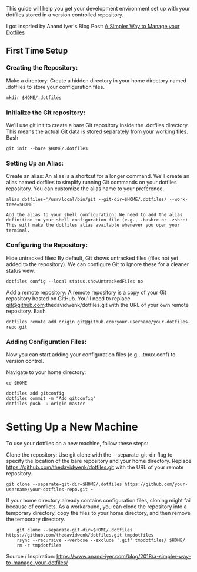 This guide will help you get your development environment set up with your dotfiles stored in a version controlled repository.

I got inspried by Anand Iyer's Blog Post: [A Simpler Way to Manage your Dotfiles](https://www.anand-iyer.com/blog/2018/a-simpler-way-to-manage-your-dotfiles/)

## First Time Setup

### Creating the Repository:

Make a directory: Create a hidden directory in your home directory named .dotfiles to store your configuration files.

    mkdir $HOME/.dotfiles

### Initialize the Git repository: 

We'll use git init to create a bare Git repository inside the .dotfiles directory. This means the actual Git data is stored separately from your working files.
Bash

    git init --bare $HOME/.dotfiles

### Setting Up an Alias:

Create an alias: An alias is a shortcut for a longer command. We'll create an alias named dotfiles to simplify running Git commands on your dotfiles repository. You can customize the alias name to your preference.
    
    alias dotfiles='/usr/local/bin/git --git-dir=$HOME/.dotfiles/ --work-tree=$HOME'

    Add the alias to your shell configuration: We need to add the alias definition to your shell configuration file (e.g., .bashrc or .zshrc). This will make the dotfiles alias available whenever you open your terminal.

### Configuring the Repository:

Hide untracked files: By default, Git shows untracked files (files not yet added to the repository). We can configure Git to ignore these for a cleaner status view.   

    dotfiles config --local status.showUntrackedFiles no

Add a remote repository: A remote repository is a copy of your Git repository hosted on GitHub. You'll need to replace git@github.com:thedavidwenk/dotfiles.git with the URL of your own remote repository.
Bash

    dotfiles remote add origin git@github.com:your-username/your-dotfiles-repo.git

### Adding Configuration Files:

Now you can start adding your configuration files (e.g., .tmux.conf) to version control.

Navigate to your home directory:

    cd $HOME

    dotfiles add gitconfig
    dotfiles commit -m "Add gitconfig"
    dotfiles push -u origin master

# Setting Up a New Machine

To use your dotfiles on a new machine, follow these steps:

Clone the repository: Use git clone with the --separate-git-dir flag to specify the location of the bare repository and your home directory. Replace https://github.com/thedavidwenk/dotfiles.git with the URL of your remote repository.

    git clone --separate-git-dir=$HOME/.dotfiles https://github.com/your-username/your-dotfiles-repo.git ~


If your home directory already contains configuration files, cloning might fail because of conflicts. As a workaround, you can clone the repository into a temporary directory, copy the files to your home directory, and then remove the temporary directory.


```
    git clone --separate-git-dir=$HOME/.dotfiles https://github.com/thedavidwenk/dotfiles.git tmpdotfiles
    rsync --recursive --verbose --exclude '.git' tmpdotfiles/ $HOME/
    rm -r tmpdotfiles

```

Source / Inspiration: https://www.anand-iyer.com/blog/2018/a-simpler-way-to-manage-your-dotfiles/
